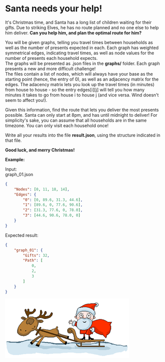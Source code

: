 # Santa needs your help!


It's Christmas time, and Santa has a long list of children waiting for their gifts. Due to striking Elves, he has no route planned and no one else to help him deliver. 
**Can you help him, and plan the optimal route for him?**

You will be given graphs, telling you travel times between households as well as the number of presents expected in each. Each graph has weighted symmetrical edges, indicating travel times, as well as node values for the number of presents each household expects.  
The graphs will be presented as .json files in the **graphs/** folder.
Each graph presents a new and more difficult challenge!  
The files contain a list of nodes, which will always have your base as the starting point (hence, the entry of 0), as well as an adjacency matrix for the edges.
The adacency matrix lets you look up the travel times (in minutes) from house to house - so the entry edges[i][j] will tell you how many minutes it takes to go from house i to house j (and vice versa. Wind doesn't seem to affect you!).

Given this information, find the route that lets you deliver the most presents possible. Santa can only start at 8pm, and has until midnight to deliver! For simplicity's sake, you can assume that all households are in the same timezone. You can only visit each household once!

Write all your results into the file **result.json**, using the structure indicated in that file.

**Good luck, and merry Christmas!**


**Example:**

Input:  
graph_01.json  
```json
{
    "Nodes": [0, 11, 18, 14], 
    "Edges": {
        "0": [0, 89.6, 31.3, 44.6], 
        "1": [89.6, 0, 77.6, 90.6], 
        "2": [31.3, 77.6, 0, 78.0], 
        "3": [44.6, 90.6, 78.0, 0]
    }
}
```

Expected result:  
```json
{
    "graph_01": {
        "Gifts": 32,
        "Path": [
            0,
            2,
            3
        ]
    }
}
```

![Oh no! Seems like this reference broke.](resources/santa-pulled-by-reindeer.gif "Merry Christmas!")
